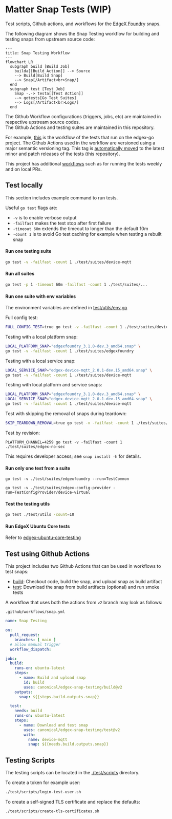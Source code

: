 # Matter Snap Tests (WIP)
Test scripts, Github actions, and workflows for the [EdgeX Foundry](https://docs.edgexfoundry.org/) snaps.

The following diagram shows the Snap Testing workflow for building and testing snaps from upstream source code:
```mermaid
---
title: Snap Testing Workflow
---
flowchart LR
  subgraph build [Build Job]
    builda[[Build Action]] --> Source
    --> Build[Build Snap]
    --> Snap[/Artifact<br>Snap/]
  end
  subgraph test [Test Job]
    Snap -.-> testa[[Test Action]]
    --> gotests[Go Test Suites]
    --> Logs[/Artifact<br>Logs/]
  end
```

The Github Workflow configurations (triggers, jobs, etc) are maintained in respective upstream source codes.  
The Github Actions and testing suites are maintained in this repository.

For example, [this](https://github.com/edgexfoundry/edgex-go/blob/main/.github/workflows/snap.yaml) is the workflow of the tests that run on the edgex-go project. The Github Actions used in the workflow are versioned using a major semantic versioning tag. This tag is [automatically moved](https://github.com/canonical/edgex-snap-testing/blob/main/.github/workflows/versioning.yml) to the latest minor and patch releases of the tests (this repository).

This project has additional [workflows](https://github.com/canonical/edgex-snap-testing/tree/main/.github/workflows) such as for running the tests weekly and on local PRs.

## Test locally
This section includes example command to run tests.

Useful `go test` flags are:
- `-v` is to enable verbose output
- `-failfast` makes the test stop after first failure
- `-timeout 60m` extends the timeout to longer than the default 10m
- `-count 1` is to avoid Go test caching for example when testing a rebuilt snap

#### Run one testing suite
```bash
go test -v -failfast -count 1 ./test/suites/device-mqtt
```

#### Run all suites
```bash
go test -p 1 -timeout 60m -failfast -count 1 ./test/suites/...
```

#### Run one suite with env variables
The environment variables are defined in [test/utils/env.go](./test/utils/env.go)

Full config test:
```bash
FULL_CONFIG_TEST=true go test -v -failfast -count 1 ./test/suites/device-mqtt
```

Testing with a local platform snap:
```bash
LOCAL_PLATFORM_SNAP="edgexfoundry_3.1.0-dev.3_amd64.snap" \
go test -v -failfast -count 1 ./test/suites/edgexfoundry
```
Testing with a local service snap:
```bash
LOCAL_SERVICE_SNAP="edgex-device-mqtt_2.0.1-dev.15_amd64.snap" \
go test -v -failfast -count 1 ./test/suites/device-mqtt
```
Testing with local platform and service snaps:
```bash
LOCAL_PLATFORM_SNAP="edgexfoundry_3.1.0-dev.3_amd64.snap" \
LOCAL_SERVICE_SNAP="edgex-device-mqtt_2.0.1-dev.15_amd64.snap" \
go test -v -failfast -count 1 ./test/suites/device-mqtt
```

Test with skipping the removal of snaps during teardown:
```bash
SKIP_TEARDOWN_REMOVAL=true go test -v -failfast -count 1 ./test/suites/
```

Test by revision:
```
PLATFORM_CHANNEL=4259 go test -v -failfast -count 1 ./test/suites/edgex-no-sec
```
This requires developer access; see `snap install -h` for details.

#### Run only one test from a suite
```
go test -v ./test/suites/edgexfoundry --run=TestCommon
```
```
go test -v ./test/suites/edgex-config-provider -run=TestConfigProvider/device-virtual
```

#### Test the testing utils
```bash
go test ./test/utils -count=10
```

#### Run EdgeX Ubuntu Core tests
Refer to [edgex-ubuntu-core-testing](https://github.com/canonical/edgex-ubuntu-core-testing)

## Test using Github Actions
This project includes two Github Actions that can be used in workflows to test snaps:
* [build](./build): Checkout code, build the snap, and upload snap as build artifact
* [test](./test): Download the snap from build artifacts (optional) and run smoke tests

A workflow that uses both the actions from `v2` branch may look as follows:

`.github/workflows/snap.yml`
```yaml
name: Snap Testing

on:
  pull_request:
    branches: [ main ]
  # allow manual trigger
  workflow_dispatch:

jobs:
  build:
    runs-on: ubuntu-latest
    steps:
      - name: Build and upload snap
        id: build
        uses: canonical/edgex-snap-testing/build@v2
    outputs:
      snap: ${{steps.build.outputs.snap}}

  test:
    needs: build
    runs-on: ubuntu-latest
    steps:
      - name: Download and test snap
        uses: canonical/edgex-snap-testing/test@v2
        with:
          name: device-mqtt
          snap: ${{needs.build.outputs.snap}}
```

## Testing Scripts

The testing scripts can be located in the [./test/scripts](./test/scripts/) directory.

To create a token for example user:

```bash
./test/scripts/login-test-user.sh
```

To create a self-signed TLS certificate and replace the defaults:

```bash
./test/scripts/create-tls-certificates.sh
```

